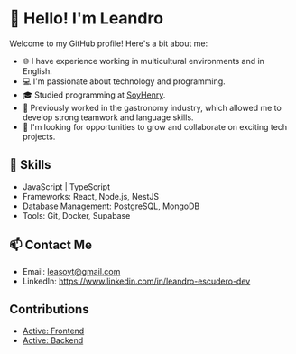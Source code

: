 # 👋 Hello! I'm Leandro
Welcome to my GitHub profile! Here's a bit about me:

- 🌐 I have experience working in multicultural environments and in English.
- 💻 I'm passionate about technology and programming.
- 🎓 Studied programming at [SoyHenry](https://www.soyhenry.com/).
- 🍴 Previously worked in the gastronomy industry, which allowed me to develop strong teamwork and language skills.
- 🚀 I'm looking for opportunities to grow and collaborate on exciting tech projects.

## 🌟 Skills
- JavaScript | TypeScript 
- Frameworks: React, Node.js, NestJS
- Database Management: PostgreSQL, MongoDB
- Tools: Git, Docker, Supabase

## 📫 Contact Me
- Email: leasoyt@gmail.com
- LinkedIn: https://www.linkedin.com/in/leandro-escudero-dev

## Contributions
- [Active: Frontend ](https://github.com/Active04-star/Frontend) 
- [Active: Backend ](https://github.com/Active04-star/Backend) 
